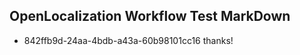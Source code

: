 ## OpenLocalization Workflow Test MarkDown
* 842ffb9d-24aa-4bdb-a43a-60b98101cc16 
thanks!<!--HONumber=Mar16_HO3-->
